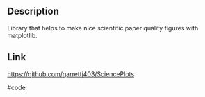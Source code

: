 ## Description
Library that helps to make nice scientific paper quality figures with matplotlib.

## Link
https://github.com/garrettj403/SciencePlots

#code
